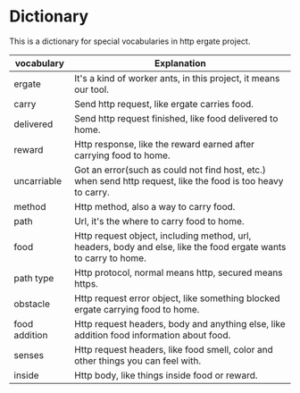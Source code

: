 # Dictionary

This is a dictionary for special vocabularies in http ergate project.

| vocabulary    | Explanation                                                                                                      |
| ------------- | ---------------------------------------------------------------------------------------------------------------- |
| ergate        | It's a kind of worker ants, in this project, it means our tool.                                                  |
| carry         | Send http request, like ergate carries food.                                                                     |
| delivered     | Send http request finished, like food delivered to home.                                                         |
| reward        | Http response, like the reward earned after carrying food to home.                                               |
| uncarriable   | Got an error(such as could not find host, etc.) when send http request, like the food is too heavy to carry.     |
| method        | Http method, also a way to carry food.                                                                           |
| path          | Url, it's the where to carry food to home.                                                                       |
| food          | Http request object, including method, url, headers, body and else, like the food ergate wants to carry to home. |
| path type     | Http protocol, normal means http, secured means https.                                                           |
| obstacle      | Http request error object, like something blocked ergate carrying food to home.                                  |
| food addition | Http request headers, body and anything else, like addition food information about food.                         |
| senses        | Http request headers, like food smell, color and other things you can feel with.                                 |
| inside        | Http body, like things inside food or reward.                                                                    |